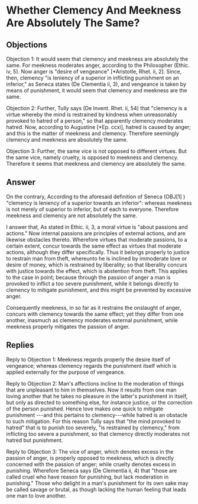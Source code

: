 # Whether Clemency And Meekness Are Absolutely The Same?

## Objections

Objection 1: It would seem that clemency and meekness are absolutely the same. For meekness moderates anger, according to the Philosopher (Ethic. iv, 5). Now anger is "desire of vengeance" [*Aristotle, Rhet. ii, 2]. Since, then, clemency "is leniency of a superior in inflicting punishment on an inferior," as Seneca states (De Clementia ii, 3), and vengeance is taken by means of punishment, it would seem that clemency and meekness are the same.

Objection 2: Further, Tully says (De Invent. Rhet. ii, 54) that "clemency is a virtue whereby the mind is restrained by kindness when unreasonably provoked to hatred of a person," so that apparently clemency moderates hatred. Now, according to Augustine [*Ep. ccxi], hatred is caused by anger; and this is the matter of meekness and clemency. Therefore seemingly clemency and meekness are absolutely the same.

Objection 3: Further, the same vice is not opposed to different virtues. But the same vice, namely cruelty, is opposed to meekness and clemency. Therefore it seems that meekness and clemency are absolutely the same.

## Answer

On the contrary, According to the aforesaid definition of Seneca (OBJ[1] ) "clemency is leniency of a superior towards an inferior": whereas meekness is not merely of superior to inferior, but of each to everyone. Therefore meekness and clemency are not absolutely the same.

I answer that, As stated in Ethic. ii, 3, a moral virtue is "about passions and actions." Now internal passions are principles of external actions, and are likewise obstacles thereto. Wherefore virtues that moderate passions, to a certain extent, concur towards the same effect as virtues that moderate actions, although they differ specifically. Thus it belongs properly to justice to restrain man from theft, whereunto he is inclined by immoderate love or desire of money, which is restrained by liberality; so that liberality concurs with justice towards the effect, which is abstention from theft. This applies to the case in point; because through the passion of anger a man is provoked to inflict a too severe punishment, while it belongs directly to clemency to mitigate punishment, and this might be prevented by excessive anger.

Consequently meekness, in so far as it restrains the onslaught of anger, concurs with clemency towards the same effect; yet they differ from one another, inasmuch as clemency moderates external punishment, while meekness properly mitigates the passion of anger.

## Replies

Reply to Objection 1: Meekness regards properly the desire itself of vengeance; whereas clemency regards the punishment itself which is applied externally for the purpose of vengeance.

Reply to Objection 2: Man's affections incline to the moderation of things that are unpleasant to him in themselves. Now it results from one man loving another that he takes no pleasure in the latter's punishment in itself, but only as directed to something else, for instance justice, or the correction of the person punished. Hence love makes one quick to mitigate punishment ---and this pertains to clemency---while hatred is an obstacle to such mitigation. For this reason Tully says that "the mind provoked to hatred" that is to punish too severely, "is restrained by clemency," from inflicting too severe a punishment, so that clemency directly moderates not hatred but punishment.

Reply to Objection 3: The vice of anger, which denotes excess in the passion of anger, is properly opposed to meekness, which is directly concerned with the passion of anger; while cruelty denotes excess in punishing. Wherefore Seneca says (De Clementia ii, 4) that "those are called cruel who have reason for punishing, but lack moderation in punishing." Those who delight in a man's punishment for its own sake may be called savage or brutal, as though lacking the human feeling that leads one man to love another.